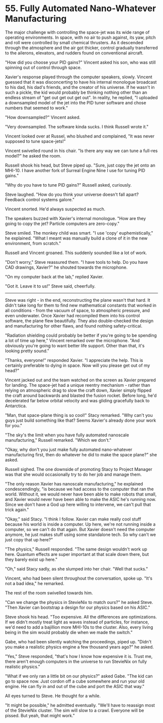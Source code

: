 # 55. Fully Automated Nano-Whatever Manufacturing

The major challenge with controlling the space-jet was its wide range of operating environments. In space, with no air to push against, its yaw, pitch and roll were controlled by small chemical thrusters. As it descended through the atmosphere and the air got thicker, control gradually transferred to the ailerons, elevators, and rudders found on conventional aircraft.

"How did you choose your PID gains?" Vincent asked his son, who was still spinning out of control through space.

Xavier's response played through the computer speakers, slowly. Vincent guessed that it was disconcerting to have his internal monologue broadcast to his dad, his dad's friends, and the creator of his universe. If he wasn't in such a pickle, the kid would probably be thinking nothing other than an endless stream of "get out get out get out". In reality, he replied, "I uploaded a downsampled model of the jet into the PID tuner software and chose numbers that seemed to work."

"How downsampled?" Vincent asked.

"Very downsampled. The software kinda sucks. I think Russell wrote it."

Vincent looked over at Russel, who blushed and complained, "It was never supposed to tune space-jets!"

Vincent swivelled round in his chair. "Is there any way we can tune a full-res model?" he asked the room.

Russell shook his head, but Steve piped up. "Sure, just copy the jet onto an MHI-10. I have another fork of Surreal Engine Nine I use for tuning PID gains."

"Why do you have to tune PID gains?" Russell asked, curiously.

Steve laughed. "How do you think your universe doesn't fall apart? Feedback control systems galore."

Vincent snorted. He'd always suspected as much.

The speakers buzzed with Xavier's internal monologue. "How are they going to copy the jet? Particle computers are zero-copy."

Steve smiled. The monkey child was smart. "I use 'copy' euphemistically," he explained. "What I meant was manually build a clone of it in the new environment, from scratch."

Russell and Vincent groaned. This suddenly sounded like a lot of work.

"Don't worry," Steve reassured them. "I have tools to help. Do you have CAD drawings, Xavier?" he shouted towards the microphone.

"On my computer back at the lab," replied Xavier.

"Got it. Leave it to us!" Steve said, cheerfully.

******

Steve was right - in the end, reconstructing the plane wasn't that hard. It didn't take long for them to find new mathematical constants that worked in all conditions - from the vacuum of space, to atmospheric pressure, and even underwater. Once Xavier had recompiled them into his control software, the plane flew beautifully. They also double-checked the design and manufacturing for other flaws, and found nothing safety-critical.

"Radiation shielding could probably be better if you're going to be spending a lot of time up here," Vincent remarked over the microphone. "And obviously you're going to want better life support. Other than that, it's looking pretty sound."

"Thanks, everyone!" responded Xavier. "I appreciate the help. This is certainly preferable to dying in space. Now will you please get out of my head?"

Vincent jacked out and the team watched on the screen as Xavier prepared for landing. The space-jet had a unique reentry mechanism - rather than relying on atmospheric drag to slow the craft down, Xavier simply flipped the craft around backwards and blasted the fusion rocket. Before long, he'd decelerated far below orbital velocity and was gliding gracefully back to Antarctica.

"Man, that space-plane thing is so cool!" Stacy remarked. "Why can't you guys just build something like that? Seems Xavier's already done your work for you."

"The sky's the limit when you have fully automated nanoscale manufacturing," Russell remarked. "Which we don't."

"Okay, why don't you just make fully automated nano-whatever manufacturing first, then do whatever he did to make the space plane?" she asked.

Russell sighed. The one downside of promoting Stacy to Project Manager was that she would occasionally try to do her job and manage them.

"The only reason Xavier has nanoscale manufacturing," he explained condescendingly, "is because we had access to the computer that ran the world. Without it, we would never have been able to make robots that small, and Xavier would never have been able to make the ASIC he's running now. Since we don't have a God up here willing to intervene, we can't pull that trick again."

"Okay," said Stacy. "I think I follow. Xavier can make really cool stuff because his world is inside a computer. Up here, we're not running inside a computer, so we can't do that again. But Xavier doesn't need the computer anymore, he just makes stuff using some standalone tech. So why can't we just copy that up here?"

"The physics," Russell responded. "The same design wouldn't work up here. Quantum effects are super important at that scale down there, but they barely exist up here."

"Oh," said Stacy sadly, as she slumped into her chair. "Well that sucks."

Vincent, who had been silent throughout the conversation, spoke up. "It's not a bad idea," he remarked.

The rest of the room swivelled towards him.

"Can we change the physics in StevieNix to match ours?" he asked Steve. "Then Xavier can bootstrap a design for our physics based on his ASIC."

Steve shook his head. "Too expensive. All the differences are optimizations. If we didn't mostly treat light as waves instead of particles, for instance, we'd need to add a bajillion more MHI-10s to the cluster. Also, every living being in the sim would probably die when we made the switch."

Gabe, who had been silently watching the proceedings, piped up. "Didn't you make a realistic physics engine a few thousand years ago?" he asked.

"Yes," Steve responded, "that's how I know how expensive it is. Trust me, there aren't enough computers in the universe to run StevieNix on fully realistic physics."

"What if we only ran a little bit on our physics?" asked Gabe. "The kid can go to space now. Just cordon off a cube somewhere and run your old engine. He can fly in and out of the cube and port the ASIC that way."

All eyes turned to Steve. He thought for a while.

"It might be possible," he admitted eventually. "We'll have to reassign most of the StevieNix cluster. The sim will slow to a crawl. Everyone will be pissed. But yeah, that might work."
